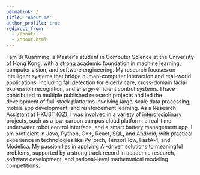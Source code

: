 ```yaml
---
permalink: /
title: "About me"
author_profile: true
redirect_from: 
  - /about/
  - /about.html
---
```


I am Bi Xuanming, a Master's student in Computer Science at the University of Hong Kong, with a strong academic foundation in machine learning, computer vision, and software engineering. My research focuses on intelligent systems that bridge human-computer interaction and real-world applications, including fall detection for elderly care, cross-domain facial expression recognition, and energy-efficient control systems. I have contributed to multiple published research projects and led the development of full-stack platforms involving large-scale data processing, mobile app development, and reinforcement learning. As a Research Assistant at HKUST (GZ), I was involved in a variety of interdisciplinary projects, such as a low-carbon campus cloud platform, a real-time underwater robot control interface, and a smart battery management app. I am proficient in Java, Python, C++, React, SQL, and Android, with practical experience in technologies like PyTorch, TensorFlow, FastAPI, and Modelica. My passion lies in applying AI-driven solutions to meaningful problems, supported by a strong track record in academic research, software development, and national-level mathematical modeling competitions.
